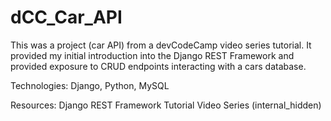 # dCC_Car_API
This was a project (car API) from a devCodeCamp video series tutorial.  It provided my initial introduction into the Django REST Framework and provided exposure to CRUD endpoints interacting with a cars database.

Technologies: Django, Python, MySQL

Resources: Django REST Framework Tutorial Video Series (internal_hidden)